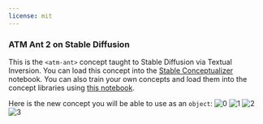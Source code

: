 ```yaml
---
license: mit
---
```

### ATM Ant 2 on Stable Diffusion
This is the `<atm-ant>` concept taught to Stable Diffusion via Textual Inversion. You can load this concept into the [Stable Conceptualizer](https://colab.research.google.com/github/huggingface/notebooks/blob/main/diffusers/stable_conceptualizer_inference.ipynb) notebook. You can also train your own concepts and load them into the concept libraries using [this notebook](https://colab.research.google.com/github/huggingface/notebooks/blob/main/diffusers/sd_textual_inversion_training.ipynb).

Here is the new concept you will be able to use as an `object`:
![<atm-ant> 0](https://huggingface.co/sd-concepts-library/atm-ant-2/resolve/main/concept_images/0.jpeg)
![<atm-ant> 1](https://huggingface.co/sd-concepts-library/atm-ant-2/resolve/main/concept_images/3.jpeg)
![<atm-ant> 2](https://huggingface.co/sd-concepts-library/atm-ant-2/resolve/main/concept_images/1.jpeg)
![<atm-ant> 3](https://huggingface.co/sd-concepts-library/atm-ant-2/resolve/main/concept_images/2.jpeg)

